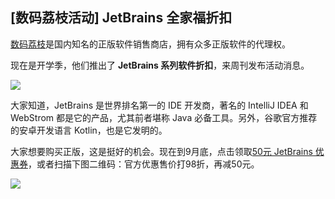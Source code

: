 ## [数码荔枝活动] JetBrains 全家福折扣

[数码荔枝](https://lizhi.shop/)是国内知名的正版软件销售商店，拥有众多正版软件的代理权。

现在是开学季，他们推出了 **JetBrains 系列软件折扣**，来周刊发布活动消息。

![](https://cdn.beekka.com/blogimg/asset/202409/bg2024090414.webp)

大家知道，JetBrains 是世界排名第一的 IDE 开发商，著名的 IntelliJ IDEA 和 WebStrom 都是它的产品，尤其前者堪称 Java 必备工具。另外，谷歌官方推荐的安卓开发语言 Kotlin，也是它发明的。

大家想要购买正版，这是挺好的机会。现在到9月底，点击领取[50元 JetBrains 优惠券](https://go.lizhi.shop/ruanyifeng50)，或者扫描下图二维码：官方优惠售价打98折，再减50元。

![](https://cdn.beekka.com/blogimg/asset/202409/bg2024090415.webp)
